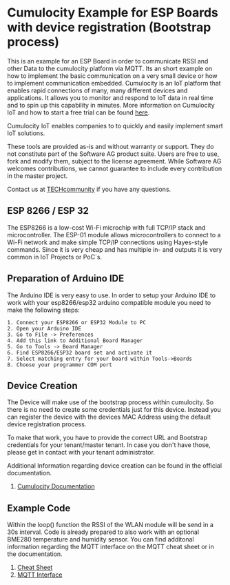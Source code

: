 # Cumulocity Example for ESP Boards with device registration (Bootstrap process)
This is an example for an ESP Board in order to communicate RSSI and other Data to the cumulocity platform via MQTT. Its an short example on how to implement the basic communication on a very small device or how to implement communication embedded.
Cumulocity is an IoT platform that enables rapid connections of many, many different devices and applications. It allows you to monitor and respond to IoT data in real time and to spin up this capability in minutes. More information on Cumulocity IoT and how to start a free trial can be found [here](https://www.softwareag.cloud/site/product/cumulocity-iot.html#/).

Cumulocity IoT enables companies to to quickly and easily implement smart IoT solutions.

These tools are provided as-is and without warranty or support. They do not constitute part of the Software AG product suite. Users are free to use, fork and modify them, subject to the license agreement. While Software AG welcomes contributions, we cannot guarantee to include every contribution in the master project.

Contact us at [TECHcommunity](mailto:technologycommunity@softwareag.com?subject=Github/SoftwareAG) if you have any questions.

## ESP 8266 / ESP 32

The ESP8266 is a low-cost Wi-Fi microchip with full TCP/IP stack and microcontroller.
The ESP-01 module allows microcontrollers to connect to a Wi-Fi network and make simple TCP/IP connections using Hayes-style commands. Since it is very cheap and has multiple in- and outputs it is very common in IoT Projects or PoC´s.

## Preparation of Arduino IDE

The Arduino IDE is very easy to use.
In order to setup your Arduino IDE to work with your esp8266/esp32 arduino compatible module you need to make the following steps:

    1. Connect your ESP8266 or ESP32 Module to PC
    2. Open your Arduino IDE
    3. Go to File -> Preferences
    4. Add this link to Additional Board Manager
    5. Go to Tools -> Board Manager
    6. Find ESP8266/ESP32 board set and activate it
    7. Select matching entry for your board within Tools->Boards
    8. Choose your programmer COM port

## Device Creation

The Device will make use of the bootstrap process within cumulocity.
So there is no need to create some credentials just for this device.
Instead you can register the device with the devices MAC Address using the default device registration process.

To make that work, you have to provide the correct URL and Bootstrap credentials for your tenant/master tenant.
In case you don't have those, please get in contact with your tenant administrator.

Additional Information regarding device creation can be found in the official documentation.

 1. [Cumulocity Documentation](https://cumulocity.com/guides/device-sdk/introduction/)

## Example Code

Within the loop() function the RSSI of the WLAN module will be send in a 30s interval.
Code is already prepared to also work with an optional BME280 temperature and humidity sensor.
You can find additonal information regarding the MQTT interface on the MQTT cheat sheet or in the documentation.

 1. [Cheat Sheet](https://support.cumulocity.com/hc/en-us/article_attachments/360000089547/cheatsheet.pdf)
 2. [MQTT Interface](https://cumulocity.com/guides/device-sdk/mqtt-examples/)
